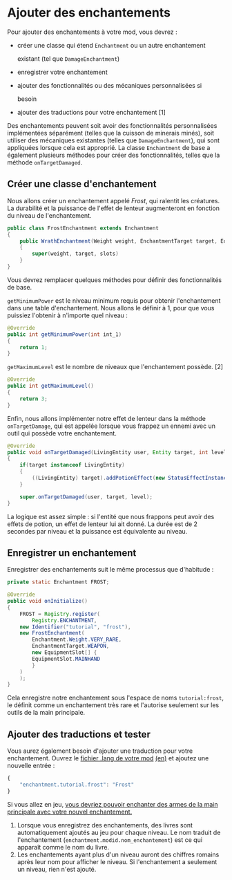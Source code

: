 # Ajouter des enchantements

Pour ajouter des enchantements à votre mod, vous devrez :

* créer une classe qui étend `Enchantment` ou un autre enchantement

  existant \(tel que `DamageEnchantment`\)

* enregistrer votre enchantement
* ajouter des fonctionnalités ou des mécaniques personnalisées si

  besoin

* ajouter des traductions pour votre enchantement \[1\]

Des enchantements peuvent soit avoir des fonctionnalités personnalisées implémentées séparément \(telles que la cuisson de minerais minés\), soit utiliser des mécaniques existantes \(telles que `DamageEnchantment`\), qui sont appliquées lorsque cela est approprié. La classe `Enchantment` de base a également plusieurs méthodes pour créer des fonctionnalités, telles que la méthode `onTargetDamaged`.

## Créer une classe d'enchantement

Nous allons créer un enchantement appelé _Frost_, qui ralentit les créatures. La durabilité et la puissance de l'effet de lenteur augmenteront en fonction du niveau de l'enchantement.

```java
public class FrostEnchantment extends Enchantment 
{
    public WrathEnchantment(Weight weight, EnchantmentTarget target, EquipmentSlot[] slots)
    {
        super(weight, target, slots)
    }
}
```

Vous devrez remplacer quelques méthodes pour définir des fonctionnalités de base.

`getMinimumPower` est le niveau minimum requis pour obtenir l'enchantement dans une table d'enchantement. Nous allons le définir à 1, pour que vous puissiez l'obtenir à n'importe quel niveau :

```java
@Override
public int getMinimumPower(int int_1)
{
    return 1;
}
```

`getMaximumLevel` est le nombre de niveaux que l'enchantement possède. \[2\]

```java
@Override
public int getMaximumLevel()
{
    return 3;
}
```

Enfin, nous allons implémenter notre effet de lenteur dans la méthode `onTargetDamage`, qui est appelée lorsque vous frappez un ennemi avec un outil qui possède votre enchantement.

```java
@Override
public void onTargetDamaged(LivingEntity user, Entity target, int level)
{
    if(target instanceof LivingEntity)
    {
        ((LivingEntity) target).addPotionEffect(new StatusEffectInstance(StatusEffects.SLOWNESS, 20 * 2 * level, level - 1));
    }

    super.onTargetDamaged(user, target, level);
}
```

La logique est assez simple : si l'entité que nous frappons peut avoir des effets de potion, un effet de lenteur lui ait donné. La durée est de 2 secondes par niveau et la puissance est équivalente au niveau.

## Enregistrer un enchantement

Enregistrer des enchantements suit le même processus que d'habitude :

```java
private static Enchantment FROST;

@Override
public void onInitialize()
{
    FROST = Registry.register(
        Registry.ENCHANTMENT,
    new Identifier("tutorial", "frost"),
    new FrostEnchantment(
        Enchantment.Weight.VERY_RARE,
        EnchantmentTarget.WEAPON,
        new EquipmentSlot[] {
        EquipmentSlot.MAINHAND
        }
    )
    );
}
```

Cela enregistre notre enchantement sous l'espace de noms `tutorial:frost`, le définit comme un enchantement très rare et l'autorise seulement sur les outils de la main principale.

## Ajouter des traductions et tester

Vous aurez également besoin d'ajouter une traduction pour votre enchantement. Ouvrez le [fichier .lang de votre mod](https://github.com/natanfudge/fabric-docs/tree/14ef4ec35beb42aa82da4d0c6a5e40f2806428b6/docs/French/tutoriel/lang.md) [\(en\)](https://github.com/natanfudge/fabric-docs/tree/14ef4ec35beb42aa82da4d0c6a5e40f2806428b6/docs/Modding-Tutorials/Miscellaneous/lang.md) et ajoutez une nouvelle entrée :

```javascript
{
    "enchantment.tutorial.frost": "Frost"
}
```

Si vous allez en jeu, [vous devriez pouvoir enchanter des armes de la main principale avec votre nouvel enchantement.](https://i.imgur.com/31nFl2H.png)

1. Lorsque vous enregistrez des enchantements, des livres sont automatiquement ajoutés au jeu pour chaque niveau. Le nom traduit de l'enchantement \(`enchantment.modid.nom_enchantement`\) est ce qui apparaît comme le nom du livre.
2. Les enchantements ayant plus d'un niveau auront des chiffres romains après leur nom pour afficher le niveau. Si l'enchantement a seulement un niveau, rien n'est ajouté.

